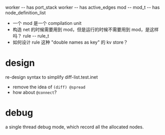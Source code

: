 worker -- has port_stack
worker -- has active_edges
mod -- mod_t -- has node_definition_list
- 一个 mod 是一个 compilation unit
- 构造 net 的时候需要用到 mod，但是运行的时候不需要用到 mod，是这样吗？
rule -- rule_t
- 如何设计 rule 这种 "double names as key" 的 kv store？

# design

re-design syntax to simplify diff-list.test.inet

- remove the idea of `(diff) @spread`
- how about `@connect`?

# debug

a single thread debug mode, which record all the allocated nodes.
